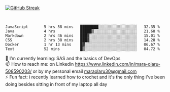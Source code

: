 

[![GitHub Streak](https://streak-stats.demolab.com?user=MaraxD&theme=tokyonight)](https://git.io/streak-stats)
 
 
 <br/>

<!--START_SECTION:waka-->

```text
JavaScript       5 hrs 58 mins   ████████░░░░░░░░░░░░░░░░░   32.35 %
Java             4 hrs           █████▒░░░░░░░░░░░░░░░░░░░   21.68 %
Markdown         2 hrs 46 mins   ███▓░░░░░░░░░░░░░░░░░░░░░   15.01 %
CSS              2 hrs 38 mins   ███▓░░░░░░░░░░░░░░░░░░░░░   14.28 %
Docker           1 hr 13 mins    █▓░░░░░░░░░░░░░░░░░░░░░░░   06.67 %
Text             52 mins         █▒░░░░░░░░░░░░░░░░░░░░░░░   04.72 %
```

<!--END_SECTION:waka-->
<!--[![willianrod's wakatime stats](https://github-readme-stats.vercel.app/api/wakatime?username=MaraxD)](https://github.com/anuraghazra/github-readme-stats)-->

🌱 I’m currently learning: SAS and the basics of DevOps<br/>
📫 How to reach me: on Linkedin https://www.linkedin.com/in/mara-olaru-508590203/ or by my personal email maraolaru30@gmail.com <br/>
⚡ Fun fact: i recently learned how to crochet and it's the only thing i've been doing besides sitting in front of my laptop all day <br/>
 
